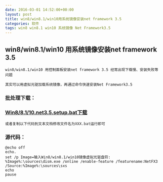 ```yaml
---
date: 2016-03-01 14:52:00+00:00
layout: post
title: win8/win8.1/win10用系统镜像安装net framework 3.5
categories: 软件
tags: win8 win8.1 win10 系统镜像 Net Framework3.5
---
```


## win8/win8.1/win10 用系统镜像安装net framework 3.5

	win8/win8.1/win10 用控制面板安装net framework 3.5 经常出现下载慢、安装失败等问题

	其实可以用虚拟光驱加载系统镜像，再通过命令快速安装Net Framework3.5

###	批处理下载：
	
###	[Win8/8.1/10.net3.5.setup.bat下载](http://younglau.vicp.net/download/Win8_net35_setup.bat)

	或者复制以下代码到文本文档修改文件名为XXX.bat运行即可
	
###	源代码：

	@echo off
	echo.
	set /p Image=输入Win8/win8.1/win10镜像虚拟光驱盘符:
	%Image%:\sources\dism.exe /online /enable-feature /featurename:NetFX3 /Source:%Image%:\sources\sxs
	echo
	pause


   <script>
window.tctipConfig = {
        staticPrefix:   "http://static.tctip.com",
        buttonImageId:  7,
        buttonTip:  "zanzhu",
        list:{
            alipay: {qrimg: "https://raw.githubusercontent.com/flyingyouth/Jekyll-Light/gh-pages/img/ali.png"},
            weixin:{qrimg: "https://raw.githubusercontent.com/flyingyouth/Jekyll-Light/gh-pages/img/wx.png"},
        }
};
</script>
<script src="http://static.tctip.com/js/tctip.min.js"></script>
   
